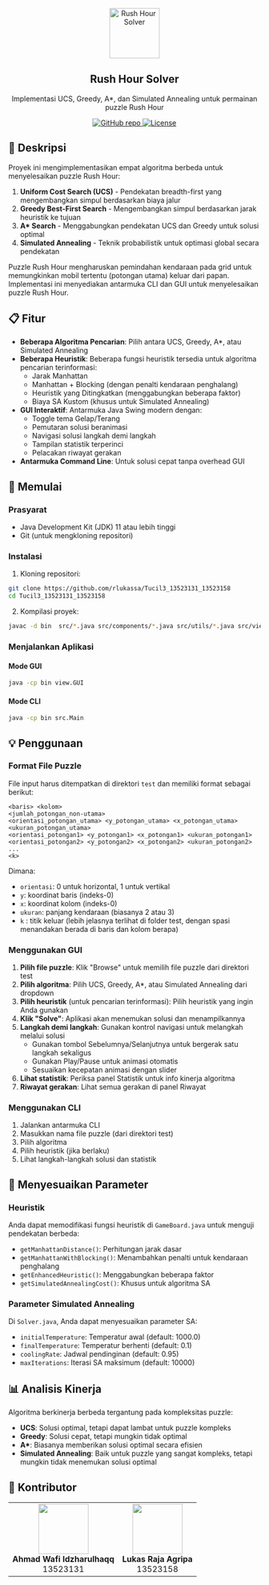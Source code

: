 <p align="center">
 <img width="100px" src="https://i0.wp.com/is4-ssl.mzstatic.com/image/thumb/Purple112/v4/a7/85/b1/a785b1cb-ec98-546f-6ab3-2ed139151e38/AppIcon-0-0-1x_U007emarketing-0-0-0-7-0-0-sRGB-0-0-0-GLES2_U002c0-512MB-85-220-0-0.png/512x512bb.jpg?w=1200&ssl=1" align="center" alt="Rush Hour Solver" />
 <h2 align="center">Rush Hour Solver</h2>
 <p align="center">Implementasi UCS, Greedy, A*, dan Simulated Annealing untuk permainan puzzle Rush Hour</p>
</p>
<p align="center">
  <a href="https://github.com/rlukassa/Tucil3_13523131_13523158">
    <img alt="GitHub repo" src="https://img.shields.io/badge/github-repo-green?style=flat&logo=github" />
  </a>
  <a href="LICENSE">
    <img alt="License" src="https://img.shields.io/badge/license-MIT-blue?style=flat" />
  </a>
</p>

## 📝 Deskripsi

Proyek ini mengimplementasikan empat algoritma berbeda untuk menyelesaikan puzzle Rush Hour:
1. **Uniform Cost Search (UCS)** - Pendekatan breadth-first yang mengembangkan simpul berdasarkan biaya jalur
2. **Greedy Best-First Search** - Mengembangkan simpul berdasarkan jarak heuristik ke tujuan
3. **A\* Search** - Menggabungkan pendekatan UCS dan Greedy untuk solusi optimal
4. **Simulated Annealing** - Teknik probabilistik untuk optimasi global secara pendekatan

Puzzle Rush Hour mengharuskan pemindahan kendaraan pada grid untuk memungkinkan mobil tertentu (potongan utama) keluar dari papan. Implementasi ini menyediakan antarmuka CLI dan GUI untuk menyelesaikan puzzle Rush Hour.

## 📋 Fitur

- **Beberapa Algoritma Pencarian**: Pilih antara UCS, Greedy, A*, atau Simulated Annealing
- **Beberapa Heuristik**: Beberapa fungsi heuristik tersedia untuk algoritma pencarian terinformasi:
  - Jarak Manhattan
  - Manhattan + Blocking (dengan penalti kendaraan penghalang)
  - Heuristik yang Ditingkatkan (menggabungkan beberapa faktor)
  - Biaya SA Kustom (khusus untuk Simulated Annealing)
- **GUI Interaktif**: Antarmuka Java Swing modern dengan:
  - Toggle tema Gelap/Terang
  - Pemutaran solusi beranimasi
  - Navigasi solusi langkah demi langkah
  - Tampilan statistik terperinci
  - Pelacakan riwayat gerakan
- **Antarmuka Command Line**: Untuk solusi cepat tanpa overhead GUI

## 🚀 Memulai

### Prasyarat
- Java Development Kit (JDK) 11 atau lebih tinggi
- Git (untuk mengkloning repositori)

### Instalasi

1. Kloning repositori:
```bash
git clone https://github.com/rlukassa/Tucil3_13523131_13523158
cd Tucil3_13523131_13523158
```

2. Kompilasi proyek:
```bash
javac -d bin  src/*.java src/components/*.java src/utils/*.java src/view/*.java
```

### Menjalankan Aplikasi

#### Mode GUI
```bash
java -cp bin view.GUI
```

#### Mode CLI
```bash
java -cp bin src.Main
```

## 💡 Penggunaan

### Format File Puzzle

File input harus ditempatkan di direktori `test` dan memiliki format sebagai berikut:

```
<baris> <kolom>
<jumlah_potongan_non-utama>
<orientasi_potongan_utama> <y_potongan_utama> <x_potongan_utama> <ukuran_potongan_utama>
<orientasi_potongan1> <y_potongan1> <x_potongan1> <ukuran_potongan1>
<orientasi_potongan2> <y_potongan2> <x_potongan2> <ukuran_potongan2>
...
<k>
```

Dimana:
- `orientasi`: 0 untuk horizontal, 1 untuk vertikal
- `y`: koordinat baris (indeks-0)
- `x`: koordinat kolom (indeks-0)
- `ukuran`: panjang kendaraan (biasanya 2 atau 3)
- `k` : titik keluar (lebih jelasnya terlihat di folder test, dengan spasi menandakan berada di baris dan kolom berapa)

### Menggunakan GUI

1. **Pilih file puzzle**: Klik "Browse" untuk memilih file puzzle dari direktori test
2. **Pilih algoritma**: Pilih UCS, Greedy, A*, atau Simulated Annealing dari dropdown
3. **Pilih heuristik** (untuk pencarian terinformasi): Pilih heuristik yang ingin Anda gunakan
4. **Klik "Solve"**: Aplikasi akan menemukan solusi dan menampilkannya
5. **Langkah demi langkah**: Gunakan kontrol navigasi untuk melangkah melalui solusi
   - Gunakan tombol Sebelumnya/Selanjutnya untuk bergerak satu langkah sekaligus
   - Gunakan Play/Pause untuk animasi otomatis
   - Sesuaikan kecepatan animasi dengan slider
6. **Lihat statistik**: Periksa panel Statistik untuk info kinerja algoritma
7. **Riwayat gerakan**: Lihat semua gerakan di panel Riwayat

### Menggunakan CLI

1. Jalankan antarmuka CLI
2. Masukkan nama file puzzle (dari direktori test)
3. Pilih algoritma
4. Pilih heuristik (jika berlaku)
5. Lihat langkah-langkah solusi dan statistik

## 🔧 Menyesuaikan Parameter

### Heuristik

Anda dapat memodifikasi fungsi heuristik di `GameBoard.java` untuk menguji pendekatan berbeda:
- `getManhattanDistance()`: Perhitungan jarak dasar
- `getManhattanWithBlocking()`: Menambahkan penalti untuk kendaraan penghalang
- `getEnhancedHeuristic()`: Menggabungkan beberapa faktor
- `getSimulatedAnnealingCost()`: Khusus untuk algoritma SA

### Parameter Simulated Annealing

Di `Solver.java`, Anda dapat menyesuaikan parameter SA:
- `initialTemperature`: Temperatur awal (default: 1000.0)
- `finalTemperature`: Temperatur berhenti (default: 0.1)
- `coolingRate`: Jadwal pendinginan (default: 0.95)
- `maxIterations`: Iterasi SA maksimum (default: 10000)

## 📊 Analisis Kinerja

Algoritma berkinerja berbeda tergantung pada kompleksitas puzzle:
- **UCS**: Solusi optimal, tetapi dapat lambat untuk puzzle kompleks
- **Greedy**: Solusi cepat, tetapi mungkin tidak optimal
- **A\***: Biasanya memberikan solusi optimal secara efisien
- **Simulated Annealing**: Baik untuk puzzle yang sangat kompleks, tetapi mungkin tidak menemukan solusi optimal

## 👥 Kontributor

<p align="center">
  <table>
    <tr align="center">
      <td>
        <img src="https://github.com/Awfidz.png" width="100" height="100"><br>
        <b>Ahmad Wafi Idzharulhaqq</b><br>
        13523131
      </td>
      <td>
        <img src="https://github.com/rlukassa.png" width="100" height="100"><br>
        <b>Lukas Raja Agripa</b><br>
        13523158
      </td>
    </tr>
  </table>
</p>

